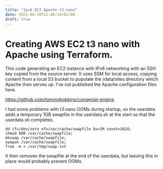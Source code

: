 ```yaml
---
title: "Ipv6 EC2 Apache t3.nano"
date: 2021-06-28T11:48:14+01:00
draft: true
---
```


# Creating AWS EC2 t3 nano with Apache using Terraform.

This code generating an EC2 instance with IPv6 networking with an SSH key copied from the source server. It uses SSM for local access, copying content from a local S3 bucket to populate the /data/sites directory which Apache then serves up. I've not published the Apache configuration files here.

https://github.com/tommybobbins/congenial-engine

I had some problems with t3.nano OOMs during startup, so the userdata adds a temporary 1GB swapfile in the userdata.sh at the start so that the userdata.sh completes.

```
dd if=/dev/zero of=/var/cache/swapfile bs=1M count=1024;
chmod 600 /var/cache/swapfile;
mkswap /var/cache/swapfile;
swapon /var/cache/swapfile;
free -m > /var/tmp/swap.txt
```
It then removes the swapfile at the end of the userdata, but leaving this in place would probably prevent OOMs.
